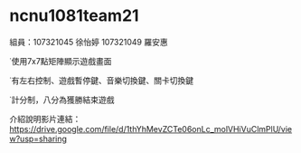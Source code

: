 # ncnu1081team21
組員：107321045 徐怡婷 107321049 羅安惠

˙使用7x7點矩陣顯示遊戲畫面


˙有左右控制、遊戲暫停鍵、音樂切換鍵、關卡切換鍵


˙計分制，八分為獲勝結束遊戲



介紹說明影片連結：
https://drive.google.com/file/d/1thYhMevZCTe06onLc_molVHiVuClmPlU/view?usp=sharing
